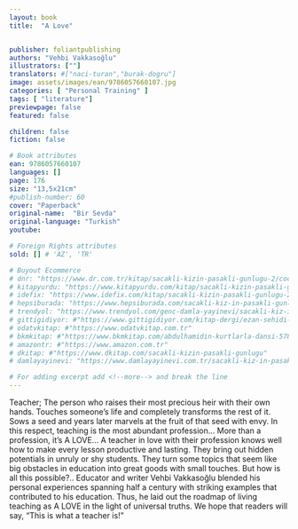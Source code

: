 ```yaml
---
layout: book
title:  "A Love"


publisher: foliantpublishing
authors: "Vehbi Vakkasoğlu"
illustrators: [""]
translators: #["naci-turan","burak-dogru"]
image: assets/images/ean/9786057660107.jpg
categories: [ "Personal Training" ]
tags: [ "literature"]
previewpage: false
featured: false

children: false
fiction: false

# Book attributes
ean: 9786057660107
languages: []
page: 176
size: "13,5x21cm"
#publish-number: 60
cover: "Paperback"
original-name:  "Bir Sevda"
original-language: "Turkish"
youtube:

# Foreign Rights attributes
sold: [] # 'AZ', 'TR'

# Buyout Ecommerce
# dnr: "https://www.dr.com.tr/kitap/sacakli-kizin-pasakli-gunlugu-2/cocuk-ve-genclik/genclik-10-yas/roman-oyku/urunno=0001893059001"
# kitapyurdu: "https://www.kitapyurdu.com/kitap/sacakli-kizin-pasakli-gunlugu-2-/560122.html&filter_name=Sa%C3%A7akl%C4%B1+K%C4%B1z%27%C4%B1n+Pasakl%C4%B1+G%C3%BCnl%C3%BC%C4%9F%C3%BC+2"
# idefix: "https://www.idefix.com/kitap/sacakli-kizin-pasakli-gunlugu-2/cocuk-ve-genclik/genclik-10-yas/roman-oyku/urunno=0001893059001"
# hepsiburada: "https://www.hepsiburada.com/sacakli-kiz-in-pasakli-gunlugu-2-damla-yayinevi-p-HBV000012ER86"
# trendyol: "https://www.trendyol.com/genc-damla-yayinevi/sacakli-kiz-in-pasakli-gunlugu-2-p-54825777"
# gittigidiyor: #"https://www.gittigidiyor.com/kitap-dergi/ezan-sehidi-adnan-menderes_pdp_732728793"
# odatvkitap: #"https://www.odatvkitap.com.tr"
# bkmkitap: #"https://www.bkmkitap.com/abdulhamidin-kurtlarla-dansi-578226"
# amazontr: #"https://www.amazon.com.tr"
# dkitap: #"https://www.dkitap.com/sacakli-kizin-pasakli-gunlugu"
# damlayayinevi: "https://www.damlayayinevi.com.tr/sacakli-kiz-in-pasakli-gunlugu-2-bu-iste-bi-terslik-var"

# For adding excerpt add <!--more--> and break the line
---
```

Teacher;
The person who raises their most precious heir
with their own hands.
Touches someone’s life and completely transforms
the rest of it.
Sows a seed and years later marvels at the fruit of
that seed with envy.
In this respect, teaching is the most abundant profession... More than a profession, it’s A LOVE...
A teacher in love with their profession knows well
how to make every lesson productive and lasting.
They bring out hidden potentials in unruly or shy
students. They turn some topics that seem like big
obstacles in education into great goods with small
touches.
But how is all this possible?..
Educator and writer Vehbi Vakkasoğlu blended
his personal experiences spanning half a century with striking examples that contributed to his
education. Thus, he laid out the roadmap of living
teaching as A LOVE in the light of universal truths.
We hope that readers will say, “This is what a
teacher is!”
<!--more--> 

